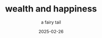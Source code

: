---
title: "wealth and happiness"
subtitle: "a fairy tail"
date: "2025-02-26"
category: "social"
description: "How org-mode fights for attention spans in the GenZ/Alpha era."
mediumUrl: "https://medium.com/@geethsowri/wealth-and-happiness-a-fairy-tail-0c84c730065c"
published: true
---
